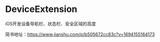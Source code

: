 # DeviceExtension
iOS开发设备导航栏、状态栏、安全区域的高度

简书地址：https://www.jianshu.com/p/b505672cc83c?v=1694155164173
